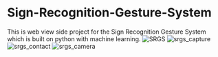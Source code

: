 # Sign-Recognition-Gesture-System
This is web view side project for the  Sign Recognition Gesture System which is built on python with machine learning.
![SRGS](https://user-images.githubusercontent.com/55517509/99967385-cf01c280-2dbd-11eb-87df-141d8c795966.PNG)
![srgs_capture](https://user-images.githubusercontent.com/55517509/99967606-1e47f300-2dbe-11eb-81fc-7caa1f8364bf.PNG)
![srgs_contact](https://user-images.githubusercontent.com/55517509/99967616-21db7a00-2dbe-11eb-88f1-5af2a66e7781.PNG)
![srgs_camera](https://user-images.githubusercontent.com/55517509/99967619-22741080-2dbe-11eb-878b-86e277f69707.PNG)
